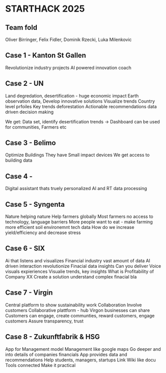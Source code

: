 #  STARTHACK 2025
## Team fold
Oliver Birringer, Felix Fidler, Dominik Rzecki, Luka Milenkovic

## Case 1 - Kanton St Gallen
Revolutionize industry projects
AI powered innovation coach

## Case 2 - UN
Land degredation, desertification - huge economic impact
Earth observation data,
Develop innovative solutions
Visualize trends
Country level prfoiles
Key trends deforestation
Actionable recommendations data driven decision making

We get: Data set, identify desertification trends -> Dashboard can be used for communities, Farmers etc

## Case 3 - Belimo
Optimize Buildings
They have Small impact devices
We get access to building data

## Case 4 - 
Digital assistant thats truely personalized
AI and RT data processing

## Case 5 - Syngenta
Nature helping nature
Help farmers globally
Most farmers no access to technology, language barriers
More people want to eat - make farming more efficient
soil environemnt tech data
How do we increase yield/efficiency and decrease stress

## Case 6 - SIX
Ai that listens and visualizes
Financial industry vast amount of data
AI driven interaction revolutionize
Finacial data insights
Can you deliver Voice visuals expieriences
Visualie trends, key insights
What is Profitability of Company XX
Create a solution understand complex finacial bla

## Case 7 - Virgin
Central platform to show sustainability work
Collaboration
Involve customers 
Collaborative plattform - hub 
Virgon businesses can share
Customers can engage, create communties, reward customers, engage customers
Assure transparency, trust

## Case 8 - Zukunftfabrik & HSG
App for Management model
Management like google maps
Go deeper and into details of companies financials
App provides data and recommendations
Help students, managers, startups
Link Wiki like docu
Tools connected
Make it practical

